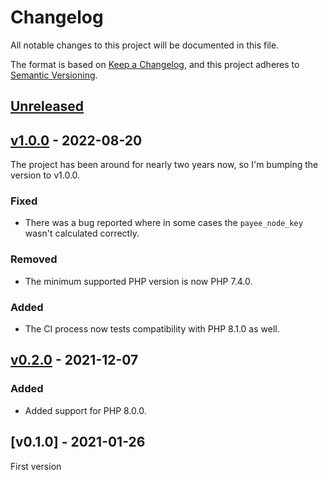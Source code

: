 # Changelog
All notable changes to this project will be documented in this file.

The format is based on [Keep a Changelog](https://keepachangelog.com/en/1.0.0/),
and this project adheres to [Semantic Versioning](https://semver.org/spec/v2.0.0.html).

## [Unreleased]
## [v1.0.0] - 2022-08-20
The project has been around for nearly two years now, so I'm bumping the version to v1.0.0. 

### Fixed
* There was a bug reported where in some cases the `payee_node_key` wasn't calculated correctly.

### Removed
* The minimum supported PHP version is now PHP 7.4.0.

### Added
* The CI process now tests compatibility with PHP 8.1.0 as well.

## [v0.2.0] - 2021-12-07
### Added
* Added support for PHP 8.0.0.

## [v0.1.0] - 2021-01-26
First version

[Unreleased]: https://github.com/Jorijn/bitcoin-bolt11/compare/v1.0.0...HEAD
[v1.0.0]: https://github.com/Jorijn/bitcoin-bolt11/compare/v0.2.0...v1.0.0
[v0.2.0]: https://github.com/Jorijn/bitcoin-bolt11/compare/v0.1.0...v0.2.0
